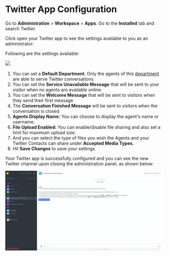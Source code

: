 # Twitter App Configuration

Go to **Administration** > **Workspace** > **Apps**. Go to the **Installed** tab and search _Twitter._

Click open your Twitter app to see the settings available to you as an administrator:

Following are the settings available:

![](<../../../../../.gitbook/assets/2022-02-01\_03-15-12 (1) (1) (1) (4) (2) (1) (1).png>)

1. You can set a **Default Department**. Only the agents of this [department](https://docs.rocket.chat/guides/omnichannel/departments) are able to serve Twitter conversations
2. You can set the **Service Unavailable Message** that will be sent to your visitor when no agents are available online.
3. You can set the **Welcome Message** that will be sent to visitors when they send their first message
4. The **Conversation Finished Message** will be sent to visitors when the conversation is closed
5. **Agents Display Name:** You can choose to display the agent's name or username.
6. **File Upload Enabled:** You can enable/disable file sharing and also set a limit for maximum upload size.
7. And you can select the type of files you wish the Agents and your Twitter Contacts can share under **Accepted Media Types.**
8. Hit **Save Changes** to save your settings

Your Twitter app is successfully configured and you can see the new Twitter channel upon closing the administration panel, as shown below:

![](<../../../../../.gitbook/assets/image (409).png>)
